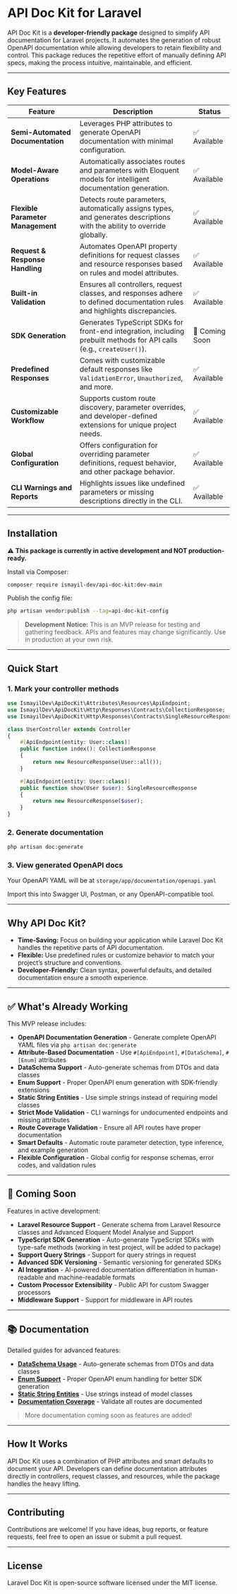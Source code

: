 # API Doc Kit for Laravel

API Doc Kit is a **developer-friendly package** designed to simplify API documentation for Laravel projects. It automates the generation of robust OpenAPI documentation while allowing developers to retain flexibility and control. This package reduces the repetitive effort of manually defining API specs, making the process intuitive, maintainable, and efficient.

---

## **Key Features**

| **Feature**                                      | **Description**                                                                                                         | **Status** |
|--------------------------------------------------|-------------------------------------------------------------------------------------------------------------------------|------------|
| **Semi-Automated Documentation**                | Leverages PHP attributes to generate OpenAPI documentation with minimal configuration.                                   | ✅ Available |
| **Model-Aware Operations**                      | Automatically associates routes and parameters with Eloquent models for intelligent documentation generation.            | ✅ Available |
| **Flexible Parameter Management**               | Detects route parameters, automatically assigns types, and generates descriptions with the ability to override globally. | ✅ Available |
| **Request & Response Handling**                 | Automates OpenAPI property definitions for request classes and resource responses based on rules and model attributes.   | ✅ Available |
| **Built-in Validation**                         | Ensures all controllers, request classes, and responses adhere to defined documentation rules and highlights discrepancies.| ✅ Available |
| **SDK Generation**                              | Generates TypeScript SDKs for front-end integration, including prebuilt methods for API calls (e.g., `createUser()`).    | 🚀 Coming Soon |
| **Predefined Responses**                        | Comes with customizable default responses like `ValidationError`, `Unauthorized`, and more.                             | ✅ Available |
| **Customizable Workflow**                       | Supports custom route discovery, parameter overrides, and developer-defined extensions for unique project needs.         | ✅ Available |
| **Global Configuration**                        | Offers configuration for overriding parameter definitions, request behavior, and other package behavior.                | ✅ Available |
| **CLI Warnings and Reports**                    | Highlights issues like undefined parameters or missing descriptions directly in the CLI.                                | ✅ Available |

---

## **Installation**

⚠️ **This package is currently in active development and NOT production-ready.**

Install via Composer:

```bash
composer require ismayil-dev/api-doc-kit:dev-main
```

Publish the config file:

```bash
php artisan vendor:publish --tag=api-doc-kit-config
```

> **Development Notice:** This is an MVP release for testing and gathering feedback. APIs and features may change significantly. Use in production at your own risk.

---

## **Quick Start**

### 1. Mark your controller methods

```php
use IsmayilDev\ApiDocKit\Attributes\Resources\ApiEndpoint;
use IsmayilDev\ApiDocKit\Http\Responses\Contracts\CollectionResponse;
use IsmayilDev\ApiDocKit\Http\Responses\Contracts\SingleResourceResponse;

class UserController extends Controller
{
    #[ApiEndpoint(entity: User::class)]
    public function index(): CollectionResponse
    {
        return new ResourceResponse(User::all());
    }

    #[ApiEndpoint(entity: User::class)]
    public function show(User $user): SingleResourceResponse
    {
        return new ResourceResponse($user);
    }
}
```

### 2. Generate documentation

```bash
php artisan doc:generate
```

### 3. View generated OpenAPI docs

Your OpenAPI YAML will be at `storage/app/documentation/openapi.yaml`

Import this into Swagger UI, Postman, or any OpenAPI-compatible tool.

---

## **Why API Doc Kit?**

- **Time-Saving:** Focus on building your application while Laravel Doc Kit handles the repetitive parts of API documentation.
- **Flexible:** Use predefined rules or customize behavior to match your project’s structure and conventions.
- **Developer-Friendly:** Clean syntax, powerful defaults, and detailed documentation ensure a smooth experience.

---

## ✅ **What's Already Working**

This MVP release includes:

- **OpenAPI Documentation Generation** - Generate complete OpenAPI YAML files via `php artisan doc:generate`
- **Attribute-Based Documentation** - Use `#[ApiEndpoint]`, `#[DataSchema]`, `#[Enum]` attributes
- **DataSchema Support** - Auto-generate schemas from DTOs and data classes
- **Enum Support** - Proper OpenAPI enum generation with SDK-friendly extensions
- **Static String Entities** - Use simple strings instead of requiring model classes
- **Strict Mode Validation** - CLI warnings for undocumented endpoints and missing attributes
- **Route Coverage Validation** - Ensure all API routes have proper documentation
- **Smart Defaults** - Automatic route parameter detection, type inference, and example generation
- **Flexible Configuration** - Global config for response schemas, error codes, and validation rules

---

## 🚀 **Coming Soon**

Features in active development:

- **Laravel Resource Support** - Generate schema from Laravel Resource classes and Advanced Eloquent Model Analyse and Support
- **TypeScript SDK Generation** - Auto-generate TypeScript SDKs with type-safe methods (working in test project, will be added to package)
- **Support Query Strings** - Support for query strings in request
- **Advanced SDK Versioning** - Semantic versioning for generated SDKs
- **AI Integration** - AI-powered documentation differentiation in human-readable and machine-readable formats
- **Custom Processor Extensibility** - Public API for custom Swagger processors
- **Middleware Support** - Support for middleware in API routes

---

## 📚 **Documentation**

Detailed guides for advanced features:

- **[DataSchema Usage](docs/DATA_SCHEMA_USAGE.md)** - Auto-generate schemas from DTOs and data classes
- **[Enum Support](docs/ENUM_USAGE.md)** - Proper OpenAPI enum handling for better SDK generation
- **[Static String Entities](docs/STATIC_STRING_ENTITIES.md)** - Use strings instead of model classes
- **[Documentation Coverage](docs/DOCUMENTATION_COVERAGE.md)** - Validate all routes are documented

> More documentation coming soon as features are added!

---

## **How It Works**

API Doc Kit uses a combination of PHP attributes and smart defaults to document your API. Developers can define documentation attributes directly in controllers, request classes, and resources, while the package handles the heavy lifting.

---

## **Contributing**

Contributions are welcome! If you have ideas, bug reports, or feature requests, feel free to open an issue or submit a pull request.

---

## **License**

Laravel Doc Kit is open-source software licensed under the MIT license.

